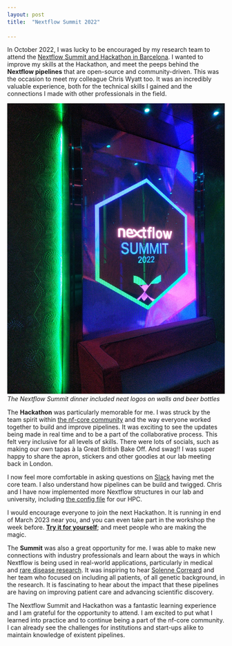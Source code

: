```yaml
---
layout: post
title:  "Nextflow Summit 2022"

---
```


In October 2022, I was lucky to be encouraged by my research team to attend the [Nextflow Summit and Hackathon in Barcelona](https://nf-co.re/events/2022/hackathon-october-2022). I wanted to improve my skills at the Hackathon, and meet the peeps behind the **Nextflow pipelines** that are open-source and community-driven. This was the occasion to meet my colleague Chris Wyatt too. It was an incredibly valuable experience, both for the technical skills I gained and the connections I made with other professionals in the field.

![talk](/assets/2022-10-Nextflow-small.jpeg)
_The Nextflow Summit dinner included neat logos on walls and beer bottles_

The **Hackathon** was particularly memorable for me. I was struck by the team spirit within [the nf-core community](https://nf-co.re/community) and the way everyone worked together to build and improve pipelines. It was exciting to see the updates being made in real time and to be a part of the collaborative process. This felt very inclusive for all levels of skills. There were lots of socials, such as making our own tapas à la Great British Bake Off. And swag!! I was super happy to share the apron, stickers and other goodies at our lab meeting back in London.

I now feel more comfortable in asking questions on [Slack](https://nf-co.re/join/slack) having met the core team. I also understand how pipelines can be build and twigged. Chris and I have now implemented more Nextflow structures in our lab and university, including [the config file](https://github.com/nf-core/configs/blob/master/conf/ucl_myriad.config) for our HPC. 

I would encourage everyone to join the next Hackathon. It is running in end of March 2023 near you, and you can even take part in the workshop the week before. **[Try it for yourself](https://nf-co.re/events/2023/hackathon-march-2023)**; and meet people who are making the magic.

The **Summit** was also a great opportunity for me. I was able to make new connections with industry professionals and learn about the ways in which Nextflow is being used in real-world applications, particularly in medical and [rare disease research](https://nf-co.re/raredisease). It was inspiring to hear [Solenne Correard](https://youtu.be/2g2sTMo0J1A) and her team who focused on including all patients, of all genetic background, in the research. It is fascinating to hear about the impact that these pipelines are having on improving patient care and advancing scientific discovery.

The Nextflow Summit and Hackathon was a fantastic learning experience and I am grateful for the opportunity to attend. I am excited to put what I learned into practice and to continue being a part of the nf-core community. I can already see the challenges for institutions and start-ups alike to maintain knowledge of existent pipelines.

